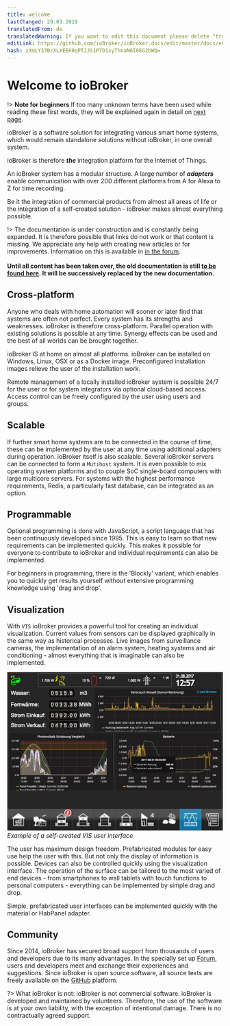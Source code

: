 ```yaml
---
title: welcome
lastChanged: 29.03.2019
translatedFrom: de
translatedWarning: If you want to edit this document please delete "translatedFrom" field, elsewise this document will be translated automatically again
editLink: https://github.com/ioBroker/ioBroker.docs/edit/master/docs/en/README.md
hash: zXmLY37BrXLXEEK0qPTJJS1P7D1xyThnaN6I0EG2bWQ=
---
```

# Welcome to ioBroker
!> **Note for beginners** If too many unknown terms have been used while reading these first words, they will be explained again in detail on [next page](./basics/README.md).

ioBroker is a software solution for integrating various smart home systems, which would remain standalone solutions without ioBroker, in one overall system.

ioBroker is therefore ***the*** integration platform for the Internet of Things.

An ioBroker system has a modular structure. A large number of ***adapters*** enable communication with over 200 different platforms from A for Alexa to Z for time recording.

Be it the integration of commercial products from almost all areas of life or the integration of a self-created solution - ioBroker makes almost everything possible.

!> The documentation is under construction and is constantly being expanded. It is therefore possible that links do not work or that content is missing. We appreciate any help with creating new articles or for improvements. Information on this is available in [in the forum](https://forum.iobroker.net).<br><br> **Until all content has been taken over, the old documentation is still [to be found here](https://www.iobroker.net/docu/). It will be successively replaced by the new documentation.**

## Cross-platform
Anyone who deals with home automation will sooner or later find that systems are often not perfect. Every system has its strengths and weaknesses. ioBroker is therefore cross-platform. Parallel operation with existing solutions is possible at any time. Synergy effects can be used and the best of all worlds can be brought together.

ioBroker IS at home on almost all platforms. ioBroker can be installed on Windows, Linux, OSX or as a Docker image.
Preconfigured installation images relieve the user of the installation work.

Remote management of a locally installed ioBroker system is possible 24/7 for the user or for system integrators via optional cloud-based access. Access control can be freely configured by the user using users and groups.

## Scalable
If further smart home systems are to be connected in the course of time, these can be implemented by the user at any time using additional adapters during operation. ioBroker itself is also scalable.
Several ioBroker servers can be connected to form a `Mutihost` system.
It is even possible to mix operating system platforms and to couple SoC single-board computers with large multicore servers.
For systems with the highest performance requirements, Redis, a particularly fast database, can be integrated as an option.

## Programmable
Optional programming is done with JavaScript, a script language that has been continuously developed since 1995. This is easy to learn so that new requirements can be implemented quickly. This makes it possible for everyone to contribute to ioBroker and individual requirements can also be implemented.

For beginners in programming, there is the 'Blockly' variant, which enables you to quickly get results yourself without extensive programming knowledge using 'drag and drop'.

## Visualization
With `VIS` ioBroker provides a powerful tool for creating an individual visualization. Current values from sensors can be displayed graphically in the same way as historical processes. Live images from surveillance cameras, the implementation of an alarm system, heating systems and air conditioning - almost everything that is imaginable can also be implemented.

![VIS](../de/media/vis2.png) *Example of a self-created VIS user interface*

The user has maximum design freedom. Prefabricated modules for easy use help the user with this. But not only the display of information is possible. Devices can also be controlled quickly using the visualization interface. The operation of the surface can be tailored to the most varied of end devices - from smartphones to wall tablets with touch functions to personal computers - everything can be implemented by simple drag and drop.

Simple, prefabricated user interfaces can be implemented quickly with the material or HabPanel adapter.

## Community
Since 2014, ioBroker has secured broad support from thousands of users and developers due to its many advantages. In the specially set up [Forum](https://forum.iobroker.net), users and developers meet and exchange their experiences and suggestions. Since ioBroker is open source software, all source texts are freely available on the [GitHub](https://github.com/ioBroker) platform.

?> What ioBroker is not: ioBroker is not commercial software. ioBroker is developed and maintained by volunteers. Therefore, the use of the software is at your own liability, with the exception of intentional damage.
There is no contractually agreed support.

[im Forum]: https://forum.iobroker.net/viewtopic.php?f=8&t=16933